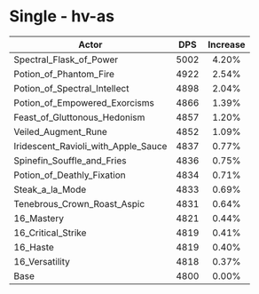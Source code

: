 # Single - hv-as
| Actor | DPS | Increase |
|---|:---:|:---:|
|Spectral_Flask_of_Power|5002|4.20%|
|Potion_of_Phantom_Fire|4922|2.54%|
|Potion_of_Spectral_Intellect|4898|2.04%|
|Potion_of_Empowered_Exorcisms|4866|1.39%|
|Feast_of_Gluttonous_Hedonism|4857|1.20%|
|Veiled_Augment_Rune|4852|1.09%|
|Iridescent_Ravioli_with_Apple_Sauce|4837|0.77%|
|Spinefin_Souffle_and_Fries|4836|0.75%|
|Potion_of_Deathly_Fixation|4834|0.71%|
|Steak_a_la_Mode|4833|0.69%|
|Tenebrous_Crown_Roast_Aspic|4831|0.64%|
|16_Mastery|4821|0.44%|
|16_Critical_Strike|4819|0.41%|
|16_Haste|4819|0.40%|
|16_Versatility|4818|0.37%|
|Base|4800|0.00%|
